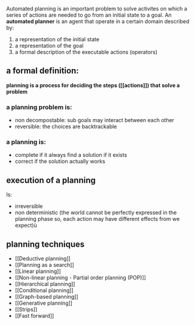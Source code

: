 Automated planning is an important problem to solve activites on which a series of actions are needed to go from an initial state to a goal. 
An __automated planner__ is an agent that operate in a certain domain described by:
1) a representation of the initial state
2) a representation of the goal
3) a formal description of the executable actions (operators)

## a formal definition:
__planning is a process for deciding the steps ([[actions]]) that solve a problem__ 

### a planning problem is:
- non decompostable: sub goals may interact between each other
- reversible: the choices are backtrackable

### a planning is:
- complete if it always find a solution if it exists
- correct if the solution actually works

## execution of a planning
Is:
- irreversible
- non deterministic (the world cannot be perfectly expressed in the planning phase so, each action may have different effects from we expect)ù


## planning techniques
- [[Deductive planning]]
- [[Planning as a search]]
- [[Linear planning]]
- [[Non-linear planning - Partial order planning (POP)]]
- [[Hierarchical planning]]
- [[Conditional planning]]
- [[Graph-based planning]]
- [[Generative planning]]
- [[Strips]]
- [[Fast forward]]